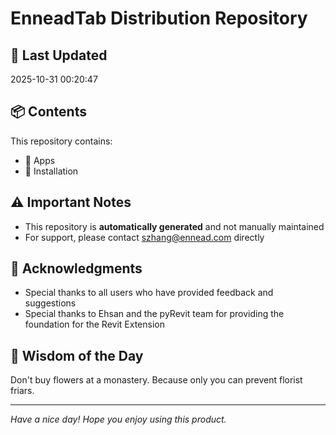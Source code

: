 # EnneadTab Distribution Repository

## 📅 Last Updated
2025-10-31 00:20:47



## 📦 Contents
This repository contains:
- 📂 Apps
- 📂 Installation

## ⚠️ Important Notes
- This repository is **automatically generated** and not manually maintained
- For support, please contact szhang@ennead.com directly

## 🙏 Acknowledgments
- Special thanks to all users who have provided feedback and suggestions
- Special thanks to Ehsan and the pyRevit team for providing the foundation for the Revit Extension

## 💭 Wisdom of the Day
Don't buy flowers at a monastery. Because only you can prevent florist friars.

---
*Have a nice day! Hope you enjoy using this product.*
